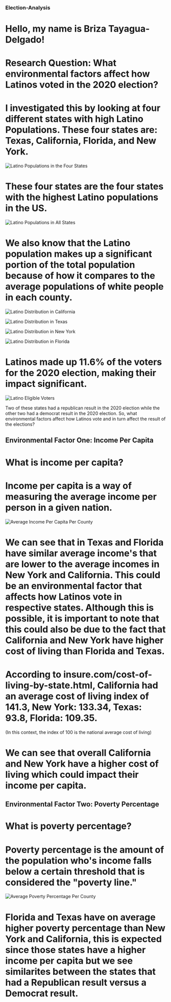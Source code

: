 ### Election-Analysis
# Hello, my name is Briza Tayagua-Delgado!

# **Research Question**: What environmental factors affect how Latinos voted in the 2020 election?

# I investigated this by looking at four different states with high Latino Populations. These four states are: Texas, California, Florida, and New York. 

![Latino Populations in the Four States](https://github.com/user-attachments/assets/8606d20d-d3b7-48e5-8a09-076b796f8ffa)

# These four states are the four states with the highest Latino populations in the US. 

![Latino Populations in All States](https://github.com/user-attachments/assets/3522256b-5630-4ff1-a2c7-aa86767611e1)


# We also know that the Latino population makes up a significant portion of the total population because of how it compares to the average populations of white people in each county. 

![Latino Distribution in California](https://github.com/user-attachments/assets/a53a4a94-07a3-4c94-b72d-c699ad45938c)

![Latino Distribution in Texas](https://github.com/user-attachments/assets/cd59c056-729f-4f3f-a98d-126e21c5c84e)

![Latino Distribution in New York](https://github.com/user-attachments/assets/6ba70b6c-300f-4cc9-89dc-ff65110662e6)

![Latino Distribution in Florida](https://github.com/user-attachments/assets/d581fb4b-6606-4b0d-b2a7-750d384501d0)

# Latinos made up 11.6% of the voters for the 2020 election, making their impact significant. 

![Latino Eligible Voters](https://github.com/user-attachments/assets/631f20fd-0f9c-4a23-935b-3f05fce865af)


Two of these states had a republican result in the 2020 election while the other two had a democrat result in the 2020 election. So, what environmental factors affect how Latinos vote and in turn affect the result of the elections? 

## Environmental Factor One: Income Per Capita
# What is income per capita? 
# Income per capita is a way of measuring the average income per person in a given nation. 

![Average Income Per Capita Per County](https://github.com/user-attachments/assets/a80bff44-9e6c-4fbf-a00b-c43d3c269a1b)

# We can see that in Texas and Florida have similar average income's that are lower to the average incomes in New York and California. This could be an environmental factor that affects how Latinos vote in respective states. Although this is possible, it is important to note that this could also be due to the fact that California and New York have higher cost of living than Florida and Texas. 

# According to insure.com/cost-of-living-by-state.html, California had an average cost of living index of 141.3, New York: 133.34, Texas: 93.8, Florida: 109.35. 
(In this context, the index of 100 is the national average cost of living)
# We can see that overall California and New York have a higher cost of living which could impact their income per capita.

## Environmental Factor Two: Poverty Percentage
# What is poverty percentage?
# Poverty percentage is the amount of the population who's income falls below a certain threshold that is considered the "poverty line."

![Average Poverty Percentage Per County](https://github.com/user-attachments/assets/3a78a7b1-af67-4ec7-bc0e-97d6e62e51f1)

# Florida and Texas have on average higher poverty percentage than New York and California, this is expected since those states have a higher income per capita but we see similarites between the states that had a Republican result versus a Democrat result.

